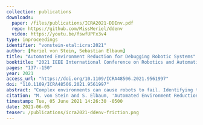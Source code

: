 ```yaml
---
collection: publications
downloads:
  paper: /files/publications/ICRA2021-DDEnv.pdf
  repo: https://github.com/MissMeriel/ddenv
  video: https://youtu.be/fswfUPFx3v4
type: inproceedings
identifier: "vonstein-etal:icra:2021"
author: [Meriel von Stein, Sebastian Elbaum]
title: "Automated Environment Reduction for Debugging Robotic Systems"
booktitle: "2021 IEEE International Conference on Robotics and Automation (ICRA)"
pages: "137--150"
year: 2021
access_url: "https://doi.org/10.1109/ICRA48506.2021.9561997"
doi: "110.1109/ICRA48506.2021.9561997"
abstract: "Complex environments can cause robots to fail. Identifying the key elements of the environment associated with such failures is critical for faster fault isolation and, ultimately, debugging those failures. In this work we present the first automated approach for reducing the environment in which a robot failed. Similar to software debugging techniques, our approach systematically performs a partition of the environment space causing a failure, executes the robot in each partition containing a reduced environment, and further partitions reduced environments that still lead to a failure. The technique is novel in the spatial-temporal partition strategies it employs, and in how it manages the potential different robot behaviors occurring under the same environments. Our study of a ground robot on three failure scenarios finds that environment reductions of over 95% are achievable within a 2-hour window."
citation: "M. von Stein and S. Elbaum, 'Automated Environment Reduction for Debugging Robotic Systems,' 2021 IEEE International Conference on Robotics and Automation (ICRA), 2021, pp. 3985-3991, doi: 10.1109/ICRA48506.2021.9561997."
timestamp: Tue, 05 June 2021 14:26:30 -0500
date: 2021-06-05
teaser: /publications/icra2021-ddenv-friction.png
---
```

